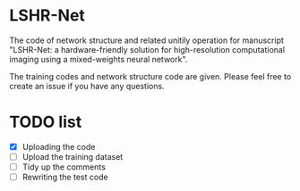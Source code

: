 # LSHR-Net
The code of network structure and related unitily operation for manuscript "LSHR-Net: a hardware-friendly solution for high-resolution computational imaging using a mixed-weights neural network".

The training codes and network structure code are given. Please feel free to create an issue if you have any questions.

# TODO list
- [x] Uploading the code
- [ ] Upload the training dataset
- [ ] Tidy up the comments
- [ ] Rewriting the test code
